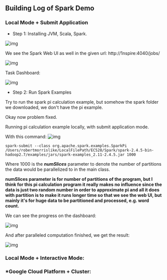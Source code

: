 ## Building Log of Spark Demo

### Local Mode + Submit Application

- Step 1: Installing JVM, Scala, Spark.

![img](https://github.com/h4x0rMadness/Note/blob/master/EC528/Spark-demo/img/1.png)

We see the Spark Web UI as well in the given url: http://1nspire:4040/jobs/

![img](https://github.com/h4x0rMadness/Note/blob/master/EC528/Spark-demo/img/2.png)

Task Dashboard:

![img](https://github.com/h4x0rMadness/Note/blob/master/EC528/Spark-demo/img/3.png)

- Step 2: Run Spark Examples

Try to run the spark pi calculation example, but somehow the spark folder we downloaded, we don't have the pi example.

Okay now problem fixed.

Running pi calculation example locally, with submit application mode.

With this command:
![img](https://github.com/h4x0rMadness/Note/blob/master/EC528/Spark-demo/img/5.png)

```
spark-submit --class org.apache.spark.examples.SparkPi /Users/robertmorrislike/LocalFilePath/EC528/Spark/spark-2.4.5-bin-hadoop2.7/examples/jars/spark-examples_2.11-2.4.5.jar 1000
```

Where 1000 is the ***numSlices*** parameter to denote the number of partitions the data would be parallelized to in the main class.

**numSlices parameter is for number of partitions of the program, but I think for this pi calculation program it really makes no influence since the data is just two random number in order to approximate pi and all it does with partition is to make it runs longer time so that we see the web UI, but mainly it's for huge data to be partitioned and processed, e.g. word count.**

We can see the progress on the dashboard:

![img](https://github.com/h4x0rMadness/Note/blob/master/EC528/Spark-demo/img/4.png)

And after paralleled computation finished, we get the result:

![img](https://github.com/h4x0rMadness/Note/blob/master/EC528/Spark-demo/img/6.png)

### Local Mode + Interactive Mode:

### \*Google Cloud Platform + Cluster:
